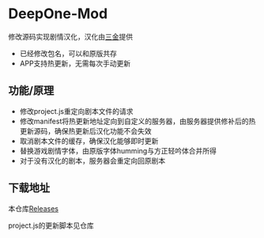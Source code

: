 # DeepOne-Mod
修改源码实现剧情汉化，汉化由[三金](https://github.com/lisanjin)提供

- 已经修改包名，可以和原版共存
- APP支持热更新，无需每次手动更新

## 功能/原理
- 修改project.js重定向剧本文件的请求
- 修改manifest将热更新地址定向到自定义的服务器，由服务器提供修补后的热更新源码，确保热更新后汉化功能不会失效
- 取消剧本文件的缓存，确保汉化能够即时更新
- 替换游戏剧情字体，由原版字体humming与方正轻吟体合并所得
- 对于没有汉化的剧本，服务器会重定向回原剧本

## 下载地址
本仓库[Releases](https://github.com/anosu/DeepOne-Mod/releases)

project.js的更新脚本见仓库
